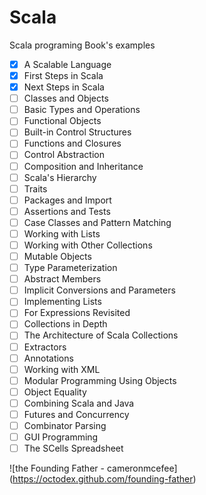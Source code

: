 # Scala
Scala programing Book's examples

  - [x] A Scalable Language
  - [x] First Steps in Scala
  - [x] Next Steps in Scala
  - [ ] Classes and Objects
  - [ ] Basic Types and Operations
  - [ ] Functional Objects
  - [ ] Built-in Control Structures
  - [ ] Functions and Closures
  - [ ] Control Abstraction
  - [ ] Composition and Inheritance
  - [ ] Scala's Hierarchy
  - [ ] Traits
  - [ ] Packages and Import
  - [ ] Assertions and Tests
  - [ ] Case Classes and Pattern Matching
  - [ ] Working with Lists
  - [ ] Working with Other Collections
  - [ ] Mutable Objects
  - [ ] Type Parameterization
  - [ ] Abstract Members
  - [ ] Implicit Conversions and Parameters
  - [ ] Implementing Lists
  - [ ] For Expressions Revisited
  - [ ] Collections in Depth
  - [ ] The Architecture of Scala Collections
  - [ ] Extractors
  - [ ] Annotations
  - [ ] Working with XML
  - [ ] Modular Programming Using Objects
  - [ ] Object Equality
  - [ ] Combining Scala and Java
  - [ ] Futures and Concurrency
  - [ ] Combinator Parsing
  - [ ] GUI Programming
  - [ ] The SCells Spreadsheet
  
  ![the Founding Father - cameronmcefee] (https://octodex.github.com/founding-father)
